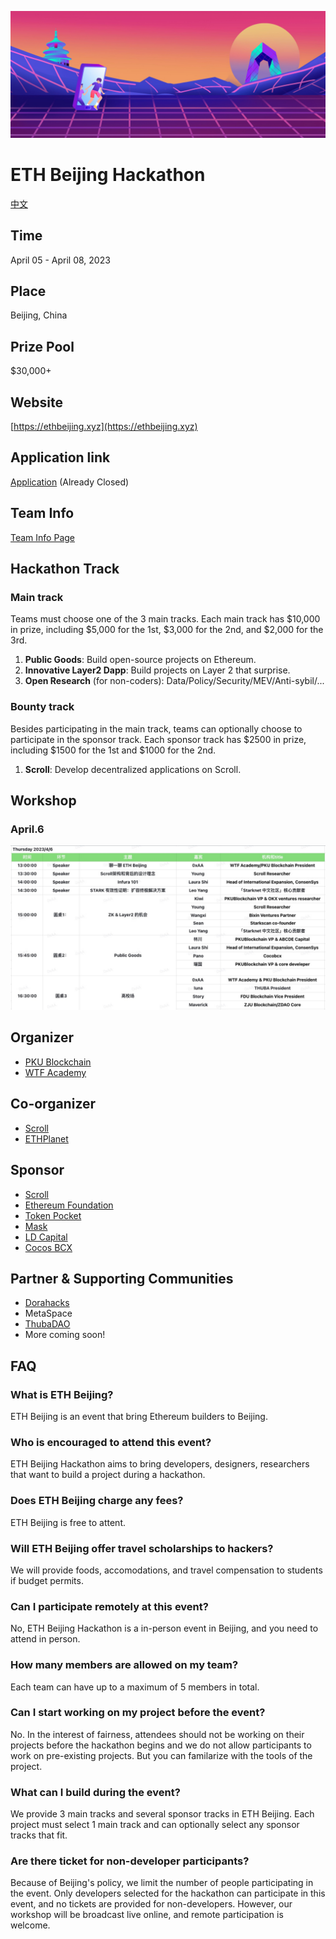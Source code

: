 ![](./img/banner.jpeg)
# ETH Beijing Hackathon
[中文](./README-cn.md)
## Time
April 05 - April 08, 2023

## Place
Beijing, China

## Prize Pool

$30,000+

## Website

[https://ethbeijing.xyz](https://ethbeijing.xyz)

## Application link

[Application](https://docs.google.com/forms/d/e/1FAIpQLSe5qyxMneb3JULOdQhDCMvU7eEbnCGKTQ5G1uk1JKAwXC0IKw/viewform?usp=sf_link) (Already Closed)

## Team Info

[Team Info Page](https://github.com/WTFAcademy/ETHBeijing/blob/main/team-info.md)

## Hackathon Track
### Main track

Teams must choose one of the 3 main tracks. Each main track has $10,000 in prize, including $5,000 for the 1st, $3,000 for the 2nd, and $2,000 for the 3rd.

1. **Public Goods**: Build open-source projects on Ethereum.
2. **Innovative Layer2 Dapp**: Build projects on Layer 2 that surprise.
3. **Open Research** (for non-coders): Data/Policy/Security/MEV/Anti-sybil/...

### Bounty track
Besides participating in the main track, teams can optionally choose to participate in the sponsor track. Each sponsor track has $2500 in prize, including $1500 for the 1st and $1000 for the 2nd.

1. **Scroll**: Develop decentralized applications on Scroll.

## Workshop

### April.6
![](./img/4.6-workshop.jpeg)

## Organizer

- [PKU Blockchain](https://twitter.com/PKUBlockchain)
- [WTF Academy](https://twitter.com/WTFAcademy_)

## Co-organizer
- [Scroll](https://twitter.com/Scroll_ZKP)
- [ETHPlanet](https://twitter.com/ETHPlanet)

## Sponsor
- [Scroll](https://twitter.com/Scroll_ZKP)
- [Ethereum Foundation](https://twitter.com/EF_ESP)
- [Token Pocket](https://twitter.com/TokenPocket_TP)
- [Mask](https://twitter.com/realMaskNetwork)
- [LD Capital](https://twitter.com/LD_Capital)
- [Cocos BCX](https://twitter.com/CocosBCX)

## Partner & Supporting Communities
- [Dorahacks](https://twitter.com/DoraHacks)
- MetaSpace
- [ThubaDAO](https://twitter.com/THUBA_DAO)
- More coming soon!

## FAQ

### What is ETH Beijing?

ETH Beijing is an event that bring Ethereum builders to Beijing.

### Who is encouraged to attend this event?

ETH Beijing Hackathon aims to bring developers, designers, researchers that want to build a project during a hackathon.

### Does ETH Beijing charge any fees?

ETH Beijing is free to attent.

### Will ETH Beijing offer travel scholarships to hackers?

We will provide foods, accomodations, and travel compensation to students if budget permits.

### Can I participate remotely at this event?

No, ETH Beijing Hackathon is a in-person event in Beijing, and you need to attend in person.

### How many members are allowed on my team?

Each team can have up to a maximum of 5 members in total.

### Can I start working on my project before the event?

No. In the interest of fairness, attendees should not be working on their projects before the hackathon begins and we do not allow participants to work on pre-existing projects. But you can familarize with the tools of the project.

### What can I build during the event?

We provide 3 main tracks and several sponsor tracks in ETH Beijing. Each project must select 1 main track and can optionally select any sponsor tracks that fit.

### Are there ticket for non-developer participants?

Because of Beijing's policy, we limit the number of people participating in the event. Only developers selected for the hackathon can participate in this event, and no tickets are provided for non-developers. However, our workshop will be broadcast live online, and remote participation is welcome.
